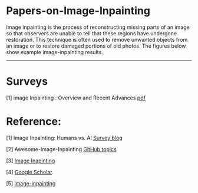 
# Papers-on-Image-Inpainting

Image inpainting is the process of reconstructing missing parts of an image so that observers are unable to tell that these regions have undergone restoration. This technique is often used to remove unwanted objects from an image or to restore damaged portions of old photos. The figures below show example image-inpainting results.

-------------------------------------
# Surveys

[1] image Inpainting : Overview and Recent Advances [pdf](https://www.researchgate.net/publication/260722824_Image_Inpainting_Overview_and_Recent_Advances)



# Reference:

[1] Image Inpainting: Humans vs. AI [Survey blog](https://github.com/1900zyh/Awesome-Image-Inpainting)

[2] Awesome-Image-Inpainting [GitHub topics](https://towardsdatascience.com/image-inpainting-humans-vs-ai-48fc4bca7ecc)

[3] [Image Inapinting](https://github.com/geekyutao/Image-Inpainting)

[4] [Google Scholar](https://scholar.google.com/scholar?q=Inpainting+/+Image+completion+surveys&hl=en&as_sdt=0,1&as_vis=1).

[5] [image-inpainting](https://paperswithcode.com/task/image-inpainting)











